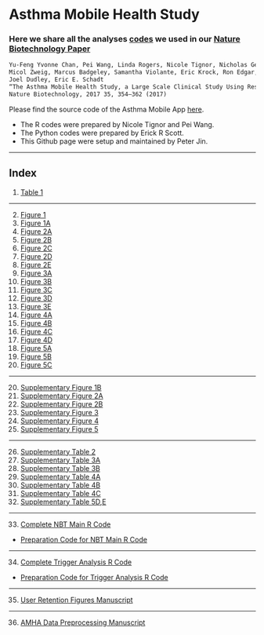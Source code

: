 # Asthma Mobile Health Study
### Here we share all the analyses [codes](https://github.com/DigitalHealthCenterMSSM/AsthmaMobileHealthStudy/tree/master/AMHS_code) we used in our <a href="https://www.nature.com/nbt/journal/v35/n4/abs/nbt.3826.html">Nature Biotechnology Paper</a>
```markdown
Yu-Feng Yvonne Chan, Pei Wang, Linda Rogers, Nicole Tignor, Nicholas Genes, Steven G. Hershman, Eric R. Scott,
Micol Zweig, Marcus Badgeley, Samantha Violante, Eric Krock, Ron Edgar, Rosalind Wright, Charles Powell, 
Joel Dudley, Eric E. Schadt
“The Asthma Mobile Health Study, a Large Scale Clinical Study Using ResearchKit”, 
Nature Biotechnology, 2017 35, 354–362 (2017)
```
Please find the source code of the Asthma Mobile App [here](https://github.com/ResearchKit/AsthmaHealth).
- The R codes were prepared by Nicole Tignor and Pei Wang. 
- The Python codes were prepared by Erick R Scott. 
- This Github page were setup and maintained by Peter Jin.  
----------------------------------------------
## Index

1. [Table 1](https://github.com/DigitalHealthCenterMSSM/AsthmaMobileHealthStudy/blob/master/AMHS_code/NBT_MainRCode/Table1.md)
---------------------------------------------
2. [Figure 1](https://github.com/DigitalHealthCenterMSSM/AsthmaMobileHealthStudy/blob/master/AMHS_code/NBT_MainRCode/Figure1.md)
3. [Figure 1A](https://github.com/DigitalHealthCenterMSSM/AsthmaMobileHealthStudy/blob/master/AMHS_code/NBT_MainRCode/Figure1A.md)
4. [Figure 2A](https://github.com/DigitalHealthCenterMSSM/AsthmaMobileHealthStudy/blob/master/AMHS_code/NBT_MainRCode/Figure2A.md)
5. [Figure 2B](https://github.com/DigitalHealthCenterMSSM/AsthmaMobileHealthStudy/blob/master/AMHS_code/NBT_MainRCode/Figure2B.md)
6. [Figure 2C](https://github.com/DigitalHealthCenterMSSM/AsthmaMobileHealthStudy/blob/master/AMHS_code/NBT_MainRCode/Figure2C.md)
7. [Figure 2D](https://github.com/DigitalHealthCenterMSSM/AsthmaMobileHealthStudy/blob/master/AMHS_code/userretentionfigures_manuscript-jan2017.html/Figure2D.md)
8. [Figure 2E](https://github.com/DigitalHealthCenterMSSM/AsthmaMobileHealthStudy/blob/master/AMHS_code/userretentionfigures_manuscript-jan2017.html/Figure2E.md)
8. [Figure 3A](https://github.com/DigitalHealthCenterMSSM/AsthmaMobileHealthStudy/blob/master/AMHS_code/NBT_MainRCode/Figure3A.md)
9. [Figure 3B](https://github.com/DigitalHealthCenterMSSM/AsthmaMobileHealthStudy/blob/master/AMHS_code/NBT_MainRCode/Figure3B.md)
10. [Figure 3C](https://github.com/DigitalHealthCenterMSSM/AsthmaMobileHealthStudy/blob/master/AMHS_code/NBT_MainRCode/Figure3C.md)
11. [Figure 3D](https://github.com/DigitalHealthCenterMSSM/AsthmaMobileHealthStudy/blob/master/AMHS_code/NBT_MainRCode/Figure3D.md)
12. [Figure 3E](https://github.com/DigitalHealthCenterMSSM/AsthmaMobileHealthStudy/blob/master/AMHS_code/NBT_MainRCode/Figure3E.md)
13. [Figure 4A](https://github.com/DigitalHealthCenterMSSM/AsthmaMobileHealthStudy/blob/master/AMHS_code/TriggerAnalysisRCode/Figure4A.md)
14. [Figure 4B](https://github.com/DigitalHealthCenterMSSM/AsthmaMobileHealthStudy/blob/master/AMHS_code/TriggerAnalysisRCode/Figure4B.md)
15. [Figure 4C](https://github.com/DigitalHealthCenterMSSM/AsthmaMobileHealthStudy/blob/master/AMHS_code/TriggerAnalysisRCode/Figure4C.md)
16. [Figure 4D](https://github.com/DigitalHealthCenterMSSM/AsthmaMobileHealthStudy/blob/master/AMHS_code/TriggerAnalysisRCode/Figure4D.md)
17. [Figure 5A](https://github.com/DigitalHealthCenterMSSM/AsthmaMobileHealthStudy/blob/master/AMHS_code/NBT_MainRCode/Figure5A.md)
18. [Figure 5B](https://github.com/DigitalHealthCenterMSSM/AsthmaMobileHealthStudy/blob/master/AMHS_code/NBT_MainRCode/Figure5B.md)
19. [Figure 5C](https://github.com/DigitalHealthCenterMSSM/AsthmaMobileHealthStudy/blob/master/AMHS_code/NBT_MainRCode/Figure5C.md)
----------------------------------------------
20. [Supplementary Figure 1B](https://github.com/DigitalHealthCenterMSSM/AsthmaMobileHealthStudy/blob/master/AMHS_code/TriggerAnalysisRCode/SuppFigure1B.md)
21. [Supplementary Figure 2A](https://github.com/DigitalHealthCenterMSSM/AsthmaMobileHealthStudy/blob/master/AMHS_code/userretentionfigures_manuscript-jan2017.html/SuppFigure2A.md)
22. [Supplementary Figure 2B](https://github.com/DigitalHealthCenterMSSM/AsthmaMobileHealthStudy/blob/master/AMHS_code/userretentionfigures_manuscript-jan2017.html/SuppFigure2B.md)
23. [Supplementary Figure 3](https://github.com/DigitalHealthCenterMSSM/AsthmaMobileHealthStudy/blob/master/AMHS_code/userretentionfigures_manuscript-jan2017.html/SuppFigure3.md)
24. [Supplementary Figure 4](https://github.com/DigitalHealthCenterMSSM/AsthmaMobileHealthStudy/blob/master/AMHS_code/NBT_MainRCode/SuppFigure4.md)
25. [Supplementary Figure 5](https://github.com/DigitalHealthCenterMSSM/AsthmaMobileHealthStudy/blob/master/AMHS_code/TriggerAnalysisRCode/SuppFigure5.md)
----------------------------------------------
26. [Supplementary Table 2](https://github.com/DigitalHealthCenterMSSM/AsthmaMobileHealthStudy/blob/master/AMHS_code/NBT_MainRCode/SuppTable2.md)
27. [Supplementary Table 3A](https://github.com/DigitalHealthCenterMSSM/AsthmaMobileHealthStudy/blob/master/AMHS_code/NBT_MainRCode/SuppTable3A.md)
28. [Supplementary Table 3B](https://github.com/DigitalHealthCenterMSSM/AsthmaMobileHealthStudy/blob/master/AMHS_code/NBT_MainRCode/SuppTable3B.md)
29. [Supplementary Table 4A](https://github.com/DigitalHealthCenterMSSM/AsthmaMobileHealthStudy/blob/master/AMHS_code/userretentionfigures_manuscript-jan2017.html/SuppTable4A.md)
30. [Supplementary Table 4B](https://github.com/DigitalHealthCenterMSSM/AsthmaMobileHealthStudy/blob/master/AMHS_code/userretentionfigures_manuscript-jan2017.html/SuppTable4B.md)
31. [Supplementary Table 4C](https://github.com/DigitalHealthCenterMSSM/AsthmaMobileHealthStudy/blob/master/AMHS_code/userretentionfigures_manuscript-jan2017.html/SuppTable4C.md)
32. [Supplementary Table 5D,E](https://github.com/DigitalHealthCenterMSSM/AsthmaMobileHealthStudy/blob/master/AMHS_code/NBT_MainRCode/SuppTable5D%2CE.md)
----------------------------------------------
33. [Complete NBT Main R Code](https://github.com/DigitalHealthCenterMSSM/AsthmaMobileHealthStudy/blob/master/AMHS_code/NBT_MainRCode/_FullNBT_maincode.R.md)
- [Preparation Code for NBT Main R Code](https://github.com/DigitalHealthCenterMSSM/AsthmaMobileHealthStudy/blob/master/AMHS_code/NBT_MainRCode/0PrepMainR.md)
----------------------------------------------
34. [Complete Trigger Analysis R Code](https://github.com/DigitalHealthCenterMSSM/AsthmaMobileHealthStudy/blob/master/AMHS_code/TriggerAnalysisRCode/_FullTriggerAnalysis.R.md)
- [Preparation Code for Trigger Analysis R Code](https://github.com/DigitalHealthCenterMSSM/AsthmaMobileHealthStudy/blob/master/AMHS_code/TriggerAnalysisRCode/0PrepTrigAnaR.md)
----------------------------------------------
35. [User Retention Figures Manuscript](https://github.com/DigitalHealthCenterMSSM/AsthmaMobileHealthStudy/blob/master/AMHS_code/userretentionfigures_manuscript-jan2017.html.pdf)
----------------------------------------------
36. [AMHA Data Preprocessing Manuscript](https://github.com/DigitalHealthCenterMSSM/AsthmaMobileHealthStudy/blob/master/AMHS_code/amha_data_preprocessing_manuscript_Jan2017.html.pdf)



